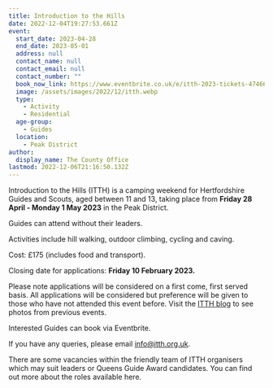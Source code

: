 ```yaml
---
title: Introduction to the Hills
date: 2022-12-04T19:27:53.661Z
event:
  start_date: 2023-04-28
  end_date: 2023-05-01
  address: null
  contact_name: null
  contact_email: null
  contact_number: ""
  book_now_link: https://www.eventbrite.co.uk/e/itth-2023-tickets-474666599577
  image: /assets/images/2022/12/itth.webp
  type:
    - Activity
    - Residential
  age-group:
    - Guides
  location:
    - Peak District
author:
  display_name: The County Office
lastmod: 2022-12-06T21:16:50.132Z
---
```

Introduction to the Hills (ITTH) is a camping weekend for Hertfordshire Guides and Scouts, aged between 11 and 13, taking place from **Friday 28 April - Monday 1 May 2023** in the Peak District.

Guides can attend without their leaders.  

Activities include hill walking, outdoor climbing, cycling and caving.

Cost: £175 (includes food and transport).  

Closing date for applications:  **Friday 10 February 2023.**

Please note applications will be considered on a first come, first served basis.  All applications will be considered but preference will be given to those who have not attended this event before.  Visit the [ITTH blog](https://itthherts.blogspot.com/) to see photos from previous events.  

Interested Guides can book via Eventbrite.

If you have any queries, please email <info@itth.org.uk>.

There are some vacancies within the friendly team of ITTH organisers which may suit leaders or Queens Guide Award candidates.  You can find out more about the roles available here.
